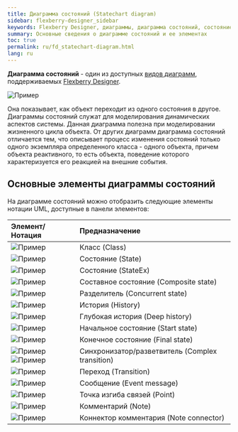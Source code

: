 ```yaml
---
title: Диаграмма состояний (Statechart diagram) 
sidebar: flexberry-designer_sidebar
keywords: Flexberry Designer, диаграммы, диаграмма состояний, состояние, история
summary: Основные сведения о диаграмме состояний и ее элементах
toc: true
permalink: ru/fd_statechart-diagram.html
lang: ru
---
```


**Диаграмма состояний** - один из доступных [видов диаграмм](fd_editing-diagram.html), поддерживаемых [Flexberry Designer](fd_flexberry-designer.html).

![Пример](/images/pages/products/flexberry-designer/diagram/statechart-diagram.png)

Она показывает, как объект переходит из одного состояния в другое. Диаграммы состояний служат для моделирования динамических аспектов системы. Данная диаграмма полезна при моделировании жизненного цикла объекта.
От других диаграмм диаграмма состояний отличается тем, что описывает процесс изменения состояний только одного экземпляра определенного класса - одного объекта, причем объекта реактивного, то есть объекта, поведение которого характеризуется его реакцией на внешние события.

## Основные элементы диаграммы состояний

На диаграмме состояний можно отобразить следующие элементы нотации UML, доступные в панели элементов:

Элемент/Нотация | Предназначение
:-----------------------------------|:----------------------------------------------------------
![Пример](/images/pages/products/flexberry-designer/diagram/instance.jpg) | Класс (Class)
![Пример](/images/pages/products/flexberry-designer/diagram/state.jpg) | Состояние (State)
![Пример](/images/pages/products/flexberry-designer/diagram/stateex.jpg) | Состояние (StateEx)
![Пример](/images/pages/products/flexberry-designer/diagram/statecomposite.jpg) | Составное состояние (Composite state)
![Пример](/images/pages/products/flexberry-designer/diagram/concstate.jpg) | Разделитель (Concurrent state)
![Пример](/images/pages/products/flexberry-designer/diagram/history.jpg) | История (History)
![Пример](/images/pages/products/flexberry-designer/diagram/historydeep.jpg) | Глубокая история (Deep history)
![Пример](/images/pages/products/flexberry-designer/diagram/startstate.jpg) | Начальное состояние (Start state)
![Пример](/images/pages/products/flexberry-designer/diagram/finalstate.jpg) | Конечное состояние (Final state)
![Пример](/images/pages/products/flexberry-designer/diagram/complextransition.jpg)![Пример](/images/pages/products/flexberry-designer/diagram/complextransition_ver.jpg) | Синхронизатор/разветвитель (Complex transition)
![Пример](/images/pages/products/flexberry-designer/diagram/transition.jpg) | Переход (Transition)
![Пример](/images/pages/products/flexberry-designer/diagram/eventmessage.jpg) | Сообщение (Event message)
![Пример](/images/pages/products/flexberry-designer/diagram/corner.jpg) | Точка изгиба связей (Point)
![Пример](/images/pages/products/flexberry-designer/diagram/note.jpg) | Комментарий (Note)
![Пример](/images/pages/products/flexberry-designer/diagram/noteconn.jpg) | Коннектор комментария (Note connector)
